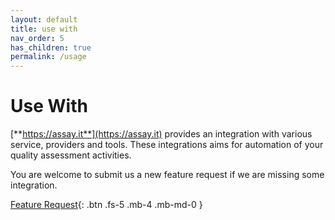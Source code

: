 ```yaml
---
layout: default
title: use with
nav_order: 5
has_children: true
permalink: /usage
---
```


# Use With

[**https://assay.it**](https://assay.it) provides an integration with various service, providers and tools. These integrations aims for automation of your quality assessment activities.

You are welcome to submit us a new feature request if we are missing some integration. 

[Feature Request](https://github.com/assay-it/assay-it.github.io/issues/new){: .btn .fs-5 .mb-4 .mb-md-0 }
